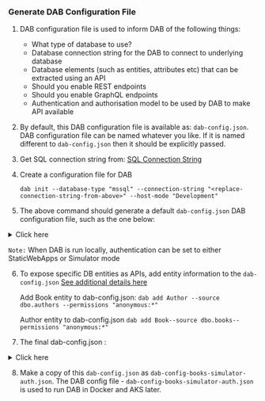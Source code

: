 ### Generate DAB Configuration File
1. DAB configuration file is used to inform DAB of the following things:
   * What type of database to use?
   * Database connection string for the DAB to connect to underlying database
   * Database elements (such as entities, attributes etc) that can be extracted using an API
   * Should you enable REST endpoints
   * Should you enable GraphQL endpoints
   * Authentication and authorisation model to be used by DAB to make API available
  
2. By default, this DAB configuration file is available as: `dab-config.json`. DAB configuration file can be named whatever you like. If it is named different to `dab-config.json` then it should be explicitly passed.
  
3. Get SQL connection string from: [SQL Connection String](https://github.com/git-vp/azure-data-api-builder/blob/main/install-sql-db.md)
   
4. Create a configuration file for DAB
   
    `dab init --database-type "mssql" --connection-string "<replace-connection-string-from-above>" --host-mode "Development"`
		
5. The above command should generate a default `dab-config.json` DAB configuration file, such as the one below:
<details>
  <summary>Click here</summary>
  
  ```json
  		{
  		  "$schema": "dab.draft-01.schema.json",
  		  "data-source": {
  		    "database-type": "mssql",
  		    "connection-string": "Server=tcp:dab-demo-sql-vp.database.windows.net,1433;Initial Catalog=sqldb-books;Persist Security Info=False;User ID=<username>;Password=<password>;MultipleActiveResultSets=False;Encrypt=true;TrustServerCertificate=False;Connection Timeout=30;"
  		  },
  		  "mssql": {
  		    "set-session-context": true
  		  },
  		  "runtime": {
  		    "rest": {
  		      "enabled": true,
  		      "path": "/api"
  		    },
  		    "graphql": {
  		      "allow-introspection": true,
  		      "enabled": true,
  		      "path": "/graphql"
  		    },
  		    "host": {
  		      "mode": "development",
  		      "cors": {
  		        "origins": [],
  		        "allow-credentials": false
  		      },
  		      "authentication": {
  		        "provider": "Simulator"
  		      }
  		    }
  		  },
  		  "entities": {}
  		}
  ```
</details>

`Note:` When DAB is run locally, authentication can be set to either StaticWebApps or Simulator mode

6. 	To expose specific DB entities as APIs, add entity information to the `dab-config.json` [See additional details here](https://learn.microsoft.com/en-us/azure/data-api-builder/get-started/get-started-azure-sql#add-book-and-author-entities)

    Add Book entity to dab-config.json:
	`dab add Author --source dbo.authors --permissions "anonymous:*"`

    Author entity to dab-config.json
    `dab add Book--source dbo.books--permissions "anonymous:*"`

7. The final dab-config.json :
<details>
  <summary>Click here</summary>
  
  ```json		
    {
      "$schema": "https://github.com/Azure/data-api-builder/releases/download/v0.9.7/dab.draft.schema.json",
      "data-source": {
        "database-type": "mssql",
        "connection-string": "Server=tcp:dab-demo-sql-vp.database.windows.net,1433;Initial Catalog=sqldb-books;Persist Security Info=False;User ID=<username>;Password=<Password>;MultipleActiveResultSets=False;Encrypt=true;TrustServerCertificate=True;Connection Timeout=30;",
        "options": {
          "set-session-context": false
        }
      },
      "runtime": {
        "rest": {
          "enabled": true,
          "path": "/api",
          "request-body-strict": true
        },
        "graphql": {
          "enabled": true,
          "path": "/graphql",
          "allow-introspection": true
        },
        "host": {
          "cors": {
            "origins": [],
            "allow-credentials": false
          },
          "authentication": {
            "provider": "Simulator"
          },
          "mode": "development"
        }
      },
      "entities": {
        "Author": {
          "source": {
            "object": "dbo.authors",
            "type": "table"
          },
          "graphql": {
            "enabled": true,
            "type": {
              "singular": "Author",
              "plural": "Authors"
            }
          },
          "rest": {
            "enabled": true
          },
          "permissions": [
            {
              "role": "anonymous",
              "actions": [
                {
                  "action": "*"
                }
              ]
            }
          ]
        },
        "Book": {
          "source": {
            "object": "dbo.books",
            "type": "table"
          },
          "graphql": {
            "enabled": true,
            "type": {
              "singular": "Book",
              "plural": "Books"
            }
          },
          "rest": {
            "enabled": true
          },
          "permissions": [
            {
              "role": "anonymous",
              "actions": [
                {
                  "action": "*"
                }
              ]
            }
          ]
        }
      }
    }
```
</details>

8. Make a copy of this `dab-config.json` as `dab-config-books-simulator-auth.json`. The DAB config file - `dab-config-books-simulator-auth.json` is used to run DAB in Docker and AKS later.
